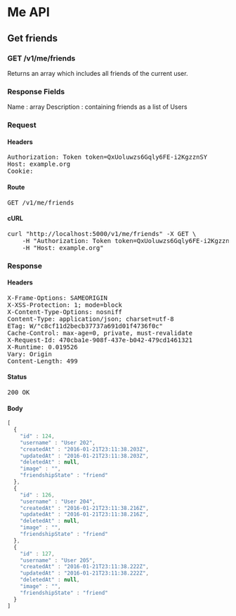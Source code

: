 # Me API

## Get friends

### GET /v1/me/friends

Returns an array which includes all friends of the current user.

### Response Fields

Name : array
Description : containing friends as a list of Users

### Request

#### Headers

<pre>Authorization: Token token=QxUoluwzs6Gqly6FE-i2KgzznSY
Host: example.org
Cookie: </pre>

#### Route

<pre>GET /v1/me/friends</pre>

#### cURL

<pre class="request">curl &quot;http://localhost:5000/v1/me/friends&quot; -X GET \
	-H &quot;Authorization: Token token=QxUoluwzs6Gqly6FE-i2KgzznSY&quot; \
	-H &quot;Host: example.org&quot;</pre>

### Response

#### Headers

<pre>X-Frame-Options: SAMEORIGIN
X-XSS-Protection: 1; mode=block
X-Content-Type-Options: nosniff
Content-Type: application/json; charset=utf-8
ETag: W/&quot;c8cf11d2becb37737a691d01f4736f0c&quot;
Cache-Control: max-age=0, private, must-revalidate
X-Request-Id: 470cba1e-908f-437e-b042-479cd1461321
X-Runtime: 0.019526
Vary: Origin
Content-Length: 499</pre>

#### Status

<pre>200 OK</pre>

#### Body

```javascript
[
  {
    "id" : 124,
    "username" : "User 202",
    "createdAt" : "2016-01-21T23:11:38.203Z",
    "updatedAt" : "2016-01-21T23:11:38.203Z",
    "deletedAt" : null,
    "image" : "",
    "friendshipState" : "friend"
  },
  {
    "id" : 126,
    "username" : "User 204",
    "createdAt" : "2016-01-21T23:11:38.216Z",
    "updatedAt" : "2016-01-21T23:11:38.216Z",
    "deletedAt" : null,
    "image" : "",
    "friendshipState" : "friend"
  },
  {
    "id" : 127,
    "username" : "User 205",
    "createdAt" : "2016-01-21T23:11:38.222Z",
    "updatedAt" : "2016-01-21T23:11:38.222Z",
    "deletedAt" : null,
    "image" : "",
    "friendshipState" : "friend"
  }
]
```
